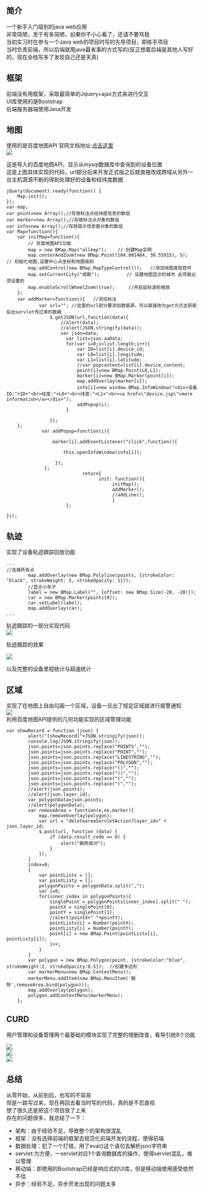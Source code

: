 ## 简介  
一个新手入门级别的java web应用  
非常简陋，至于有多简陋，如果你不小心看了，还请不要骂我  
当初实习时在参与一个Java web的项目时写的先导项目，即练手项目  
当时负责前端，所以后端就用java最省事的方式写的(反正想着后端是其他人写好的，现在全栈写多了发现自己还是天真)  

## 框架  
前端没有用框架，采取最简单的Jquery+ajax方式来进行交互  
UI库使用的是Bootstrap  
后端服务器端使用Java开发  

## 地图  
使用的是百度地图API  官网文档地址:[点击这里](http://lbsyun.baidu.com/index.php?title=jspopular)   
![](http://otjjfdfdp.bkt.clouddn.com/17-8-15/98236293.jpg)  

这是导入的百度地图API，显示从mysql数据库中查询到的设备位置  
这是上图具体实现的代码，url部分后来开发正式版之后就直接改成跨域从另外一台主机源源不断的得到处理好的设备和经纬度数据   

```
jQuery(document).ready(function() {
    Map.init();
});
var map;    
var point=new Array();//存放标注点经纬度信息的数组
var marker=new Array();//存放标注点对象的数组
var info=new Array();//存放提示信息窗对象的数组
var Map=function(){
    var initMap=function(){
        // 百度地图API功能
        map = new BMap.Map("allmap");    // 创建Map实例
        map.centerAndZoom(new BMap.Point(104.001404, 30.55915), 5);  // 初始化地图,设置中心点坐标和地图级别
        map.addControl(new BMap.MapTypeControl());   //添加地图类型控件
        map.setCurrentCity("成都");          // 设置地图显示的城市 此项是必须设置的
        map.enableScrollWheelZoom(true);     //开启鼠标滚轮缩放
    };
    var addMarker=function(){   //添加标注
            var url=""; //这里的url部分要添加数据源，可以直接改为get方式去获取后台servlet传过来的数据
                $.getJSON(url,function(data){
                    //alert(data);
                    //alert(JSON.stringify(data));
                    var json=data;
                      var list=json.aaData;
                      for(var i=0;i<list.length;i++){                       
                          var ID=list[i].device_id;
                          var L0=list[i].longitude;
                          var L1=list[i].latitude;
                          //var popcontent=list[i].device_content;
                          point[i]=new BMap.Point(L0,L1);
                          marker[i]=new BMap.Marker(point[i]);                
                          map.addOverlay(marker[i]);
                          info[i]=new window.BMap.InfoWindow("<div>设备ID:"+ID+"<br>经度:"+L0+"<br>纬度:"+L1+"<br><a href=\"device.jsp\">more information</a></div>");
                          addPopup(i);
                      }
        
                });
    };
             var addPopup=function(i){

                 marker[i].addEventListener("click",function(){

                     this.openInfoWindow(info[i]);

                  });
              };
                            return{
                                  init: function(){
                                       initMap();
                                       addMarker();
                                       //addLine();
                                       }
                      };

}();      

```

## 轨迹  
实现了设备轨迹跟踪回放功能  
```
...
//连接所有点
        map.addOverlay(new BMap.Polyline(points, {strokeColor: "black", strokeWeight: 5, strokeOpacity: 1}));
        //显示小车子
        label = new BMap.Label("", {offset: new BMap.Size(-20, -20)});
        car = new BMap.Marker(points[0]);
        car.setLabel(label);
        map.addOverlay(car);
...
```
轨迹跟踪的一部分实现代码  
![](http://otjjfdfdp.bkt.clouddn.com/17-9-19/65515286.jpg)  

轨迹跟踪的效果  

![](http://otjjfdfdp.bkt.clouddn.com/17-9-19/29945241.jpg)  

以及完整的设备里程统计与超速统计  

## 区域  
实现了在地图上自由勾画一个区域，设备一旦出了规定区域就进行报警通知  
![](http://otjjfdfdp.bkt.clouddn.com/17-9-19/12453929.jpg)  
利用百度地图API提供的几何功能实现的区域管理功能  
```
var showRecord = function (json) {
        alert("[showRecord]"+JSON.stringify(json));
        console.log(JSON.stringify(json));
        json.points=json.points.replace("POINTS","");
        json.points=json.points.replace("POINT","");
        json.points=json.points.replace("LINESTRING","");
        json.points=json.points.replace("POLYGON","");
        json.points=json.points.replace("((","");
        json.points=json.points.replace("))","");
        json.points=json.points.replace("(","");
        json.points=json.points.replace(")","");
        //alert(json.points);
        //alert(json.layer_id);
        var polygonData=json.points;
        //alert(polygonData);
        var removeArea = function(e,ee,marker){
            map.removeOverlay(polygon);
            var url = "deleteareaServletAction?layer_id=" + json.layer_id;
            $.post(url, function (data) {
                if (data.result_code == 0) {
                    alert("删除成功");
                }
            });
        }
        index=0;
        {
            var pointListx = [];
            var pointListy = [];
            polygonPoints = polygonData.split(",");
            var i=0;
            for(inner_index in polygonPoints){
                singlePoint = polygonPoints[inner_index].split(" ");
                pointX = singlePoint[0];
                pointY = singlePoint[1];
                //alert(pointX+" "+pointY);
                pointListx[i] = Number(pointX);
                pointListy[i] = Number(pointY);
                point[i] = new BMap.Point(pointListx[i], pointListy[i]);
                i++;
            }
        }
        var polygon = new BMap.Polygon(point, {strokeColor:"blue", strokeWeight:2, strokeOpacity:0.5});  //创建多边形
        var markerMenu=new BMap.ContextMenu();
        markerMenu.addItem(new BMap.MenuItem('删除',removeArea.bind(polygon)));
        map.addOverlay(polygon);
        polygon.addContextMenu(markerMenu);
    };
```

## CURD  
用户管理和设备管理两个最基础的模块实现了完整的增删改查，看导引统8个功能  

![](http://otjjfdfdp.bkt.clouddn.com/17-9-19/64345031.jpg)  
![](http://otjjfdfdp.bkt.clouddn.com/17-9-19/46831812.jpg)  
![](http://otjjfdfdp.bkt.clouddn.com/17-9-19/68379442.jpg)  

## 总结  
从零开始，从前到后，也写的不容易  
但是一路写过来，现在再回去看当时写的代码，真的是不忍直视  
想了很久还是把这个项目放了上来  
存在的问题很多，我总结了一下：
- 架构：由于经验不足，导致整个的架构很混乱  
- 框架：没有选择前端的框架去规范化前端开发的流程，使得前端  
- 数据处理：犯了一个打错，用了eval()这个语句去解析json字符串  
- servlet:为方便，一servlet对应1个查询数据库的操作，使得servlet混乱，难以管理  
- 移动端：即使用的Bootstrap已经是响应式的UI库，但是移动端使用感受依然不佳  
- 异步：经验不足，异步开发出现的问题太多